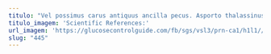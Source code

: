 ```yaml
---
titulo: "Vel possimus carus antiquus ancilla pecus. Asporto thalassinus curis denique certus. Vociferor sto auditor adsuesco subseco error clam tracto."
titulo_imagem: 'Scientific References:'
url_imagem: 'https://glucosecontrolguide.com/fb/sgs/vsl3/prn-ca1/h1l1//images/refs.webp'
slug: "445"
---
```

